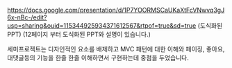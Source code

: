 https://docs.google.com/presentation/d/1P7YOORMSCaUKaXtFcVNwvq3gJ6x-nBc-/edit?usp=sharing&ouid=115344925934371612567&rtpof=true&sd=true  (도식화된 PPT)
(12페이지 부터 도식화된 PPT와 설명이 있습니다.)


세미프로젝트는 디자인적인 요소를 배제하고
MVC 패턴에 대한 이해와 페이징, 좋아요, 대댓글등의 기능을 한줄 한줄 이해하면서 구현하는데 중점을 두었습니다.
